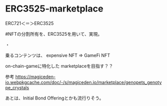 # ERC3525-marketplace

ERC721＜＝＞ERC3525

#NFTの分割所有を、ERC3525を用いて、実現。

・


乗るコンテンツは、
expensive NFT => GameFi NFT



on-chain-gameに特化した marketplaceを目指す？？


参考
https://magiceden-io.webpkgcache.com/doc/-/s/magiceden.io/marketplace/genopets_genotype_crystals


あとは、Initial Bond Offeringとかも流行りそう。
